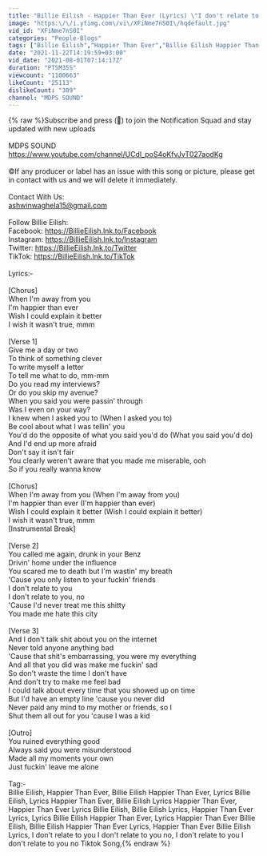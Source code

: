 ```yaml
---
title: "Billie Eilish - Happier Than Ever (Lyrics) \"I don't relate to youI don't relate to you, no\" [Tiktok]"
image: "https:\/\/i.ytimg.com\/vi\/XFiNme7nS0I\/hqdefault.jpg"
vid_id: "XFiNme7nS0I"
categories: "People-Blogs"
tags: ["Billie Eilish","Happier Than Ever","Billie Eilish Happier Than Ever"]
date: "2021-11-22T14:19:59+03:00"
vid_date: "2021-08-01T07:14:17Z"
duration: "PT5M35S"
viewcount: "1100663"
likeCount: "25113"
dislikeCount: "309"
channel: "MDPS SOUND"
---
```

{% raw %}Subscribe and press (🔔) to join the Notification Squad and stay updated with new uploads<br /><br />MDPS SOUND <br /><a rel="nofollow" target="blank" href="https://www.youtube.com/channel/UCdl_poS4oKfvJvT027aodKg">https://www.youtube.com/channel/UCdl_poS4oKfvJvT027aodKg</a><br /><br />©️If any producer or label has an issue with this song or picture, please get in contact with us and we will delete it immediately.<br /><br />Contact With Us:<br />ashwinwaghela15@gmail.com<br /><br />Follow Billie Eilish:<br />Facebook: <a rel="nofollow" target="blank" href="https://BillieEilish.lnk.to/Facebook​">https://BillieEilish.lnk.to/Facebook​</a><br />Instagram: <a rel="nofollow" target="blank" href="https://BillieEilish.lnk.to/Instagram​">https://BillieEilish.lnk.to/Instagram​</a><br />Twitter: <a rel="nofollow" target="blank" href="https://BillieEilish.lnk.to/Twitter​">https://BillieEilish.lnk.to/Twitter​</a><br />TikTok: <a rel="nofollow" target="blank" href="https://BillieEilish.lnk.to/TikTok">https://BillieEilish.lnk.to/TikTok</a><br /><br />Lyrics:-<br /><br />[Chorus]<br />When I'm away from you<br />I'm happier than ever<br />Wish I could explain it better<br />I wish it wasn't true, mmm<br /><br />[Verse 1]<br />Give me a day or two<br />To think of something clever<br />To write myself a letter<br />To tell me what to do, mm-mm<br />Do you read my interviews?<br />Or do you skip my avenue?<br />When you said you were passin' through<br />Was I even on your way?<br />I knew when I asked you to (When I asked you to)<br />Be cool about what I was tellin' you<br />You'd do the opposite of what you said you'd do (What you said you'd do)<br />And I'd end up more afraid<br />Don't say it isn't fair<br />You clearly werеn't aware that you made me misеrable, ooh<br />So if you really wanna know<br /><br />[Chorus]<br />When I'm away from you (When I'm away from you)<br />I'm happier than ever (I'm happier than ever)<br />Wish I could explain it better (Wish I could explain it better)<br />I wish it wasn't true, mmm<br />[Instrumental Break]<br /><br />[Verse 2]<br />You called me again, drunk in your Benz<br />Drivin' home under the influence<br />You scared me to death but I'm wastin' my breath<br />'Cause you only listen to your fuckin' friends<br />I don't relate to you<br />I don't relate to you, no<br />'Cause I'd never treat me this shitty<br />You made me hate this city<br /><br />[Verse 3]<br />And I don't talk shit about you on the internet<br />Never told anyone anything bad<br />'Cause that shit's embarrassing, you were my everything<br />And all that you did was make me fuckin' sad<br />So don't waste the time I don't have<br />And don't try to make me feel bad<br />I could talk about every time that you showed up on time<br />But I'd have an empty line 'cause you never did<br />Never paid any mind to my mother or friends, so I<br />Shut them all out for you 'cause I was a kid<br /><br />[Outro]<br />You ruined everything good<br />Always said you were misunderstood<br />Made all my moments your own<br />Just fuckin' leave me alone<br /><br />Tag:-<br />Billie Eilish, Happier Than Ever, Billie Eilish Happier Than Ever, Lyrics Billie Eilish, Lyrics Happier Than Ever, Billie Eilish Lyrics Happier Than Ever, Happier Than Ever Lyrics Billie Eilish, Billie Eilish Lyrics, Happier Than Ever Lyrics, Lyrics Billie Eilish Happier Than Ever, Lyrics Happier Than Ever Billie Eilish, Billie Eilish Happier Than Ever Lyrics, Happier Than Ever Billie Eilish Lyrics, I don't relate to you I don't relate to you no, I don't relate to you I don't relate to you no Tiktok Song,{% endraw %}
